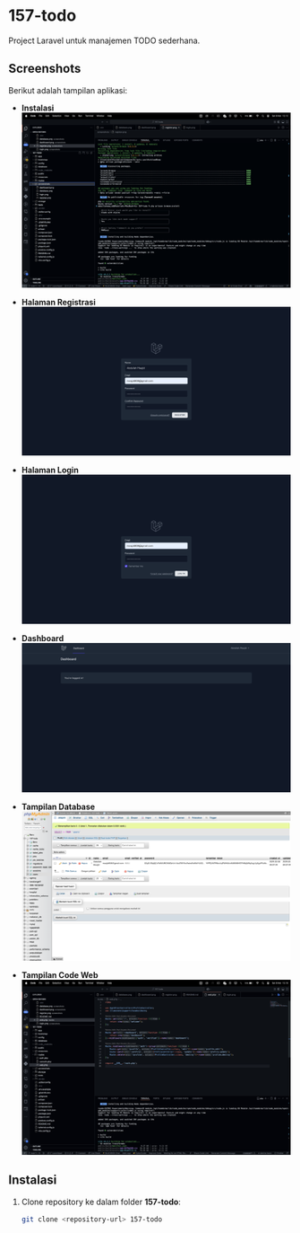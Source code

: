 # 157-todo

Project Laravel untuk manajemen TODO sederhana.

## Screenshots

Berikut adalah tampilan aplikasi:

- **Instalasi**  
  ![Install](screenshots/install.png)

- **Halaman Registrasi**  
  ![Register](screenshots/register.png)

- **Halaman Login**  
  ![Login](screenshots/login.png)

- **Dashboard**  
  ![Dashboard](screenshots/dashboard.png)

- **Tampilan Database**  
  ![Database](screenshots/database.png)

- **Tampilan Code Web**  
  ![Database](screenshots/web.jpg)


## Instalasi

1. Clone repository ke dalam folder **157-todo**:
   ```bash
   git clone <repository-url> 157-todo

